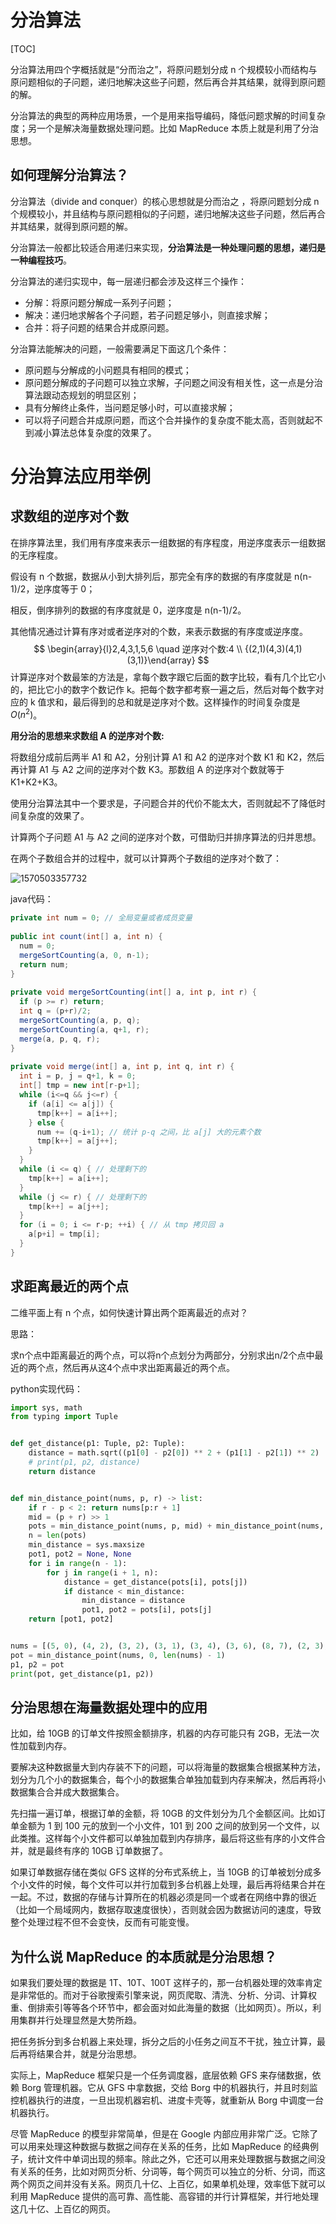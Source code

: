# 分治算法

[TOC]

分治算法用四个字概括就是“分而治之”，将原问题划分成 n 个规模较小而结构与原问题相似的子问题，递归地解决这些子问题，然后再合并其结果，就得到原问题的解。

分治算法的典型的两种应用场景，一个是用来指导编码，降低问题求解的时间复杂度；另一个是解决海量数据处理问题。比如 MapReduce 本质上就是利用了分治思想。

## 如何理解分治算法？

分治算法（divide and conquer）的核心思想就是分而治之 ，将原问题划分成 n 个规模较小，并且结构与原问题相似的子问题，递归地解决这些子问题，然后再合并其结果，就得到原问题的解。

分治算法一般都比较适合用递归来实现，**分治算法是一种处理问题的思想，递归是一种编程技巧**。

分治算法的递归实现中，每一层递归都会涉及这样三个操作：

- 分解：将原问题分解成一系列子问题；
- 解决：递归地求解各个子问题，若子问题足够小，则直接求解；
- 合并：将子问题的结果合并成原问题。

分治算法能解决的问题，一般需要满足下面这几个条件：

- 原问题与分解成的小问题具有相同的模式；
- 原问题分解成的子问题可以独立求解，子问题之间没有相关性，这一点是分治算法跟动态规划的明显区别；
- 具有分解终止条件，当问题足够小时，可以直接求解；
- 可以将子问题合并成原问题，而这个合并操作的复杂度不能太高，否则就起不到减小算法总体复杂度的效果了。

# 分治算法应用举例

## 求数组的逆序对个数

在排序算法里，我们用有序度来表示一组数据的有序程度，用逆序度表示一组数据的无序程度。

假设有 n 个数据，数据从小到大排列后，那完全有序的数据的有序度就是 n(n-1)/2，逆序度等于 0；

相反，倒序排列的数据的有序度就是 0，逆序度是 n(n-1)/2。

其他情况通过计算有序对或者逆序对的个数，来表示数据的有序度或逆序度。
$$
\begin{array}{l}2,4,3,1,5,6 \quad 逆序对个数:4 \\ {(2,1)(4,3)(4,1)(3,1)}\end{array}
$$
计算逆序对个数最笨的方法是，拿每个数字跟它后面的数字比较，看有几个比它小的，把比它小的数字个数记作 k。把每个数字都考察一遍之后，然后对每个数字对应的 k 值求和，最后得到的总和就是逆序对个数。这样操作的时间复杂度是 $O(n^2)$。

**用分治的思想来求数组 A 的逆序对个数:**

将数组分成前后两半 A1 和 A2，分别计算 A1 和 A2 的逆序对个数 K1 和 K2，然后再计算 A1 与 A2 之间的逆序对个数 K3。那数组 A 的逆序对个数就等于 K1+K2+K3。

使用分治算法其中一个要求是，子问题合并的代价不能太大，否则就起不了降低时间复杂度的效果了。

计算两个子问题 A1 与 A2 之间的逆序对个数，可借助归并排序算法的归并思想。

在两个子数组合并的过程中，就可以计算两个子数组的逆序对个数了：

![1570503357732](imgs/2/1570503357732.png)

java代码：

```java
private int num = 0; // 全局变量或者成员变量
 
public int count(int[] a, int n) {
  num = 0;
  mergeSortCounting(a, 0, n-1);
  return num;
}
 
private void mergeSortCounting(int[] a, int p, int r) {
  if (p >= r) return;
  int q = (p+r)/2;
  mergeSortCounting(a, p, q);
  mergeSortCounting(a, q+1, r);
  merge(a, p, q, r);
}
 
private void merge(int[] a, int p, int q, int r) {
  int i = p, j = q+1, k = 0;
  int[] tmp = new int[r-p+1];
  while (i<=q && j<=r) {
    if (a[i] <= a[j]) {
      tmp[k++] = a[i++];
    } else {
      num += (q-i+1); // 统计 p-q 之间，比 a[j] 大的元素个数
      tmp[k++] = a[j++];
    }
  }
  while (i <= q) { // 处理剩下的
    tmp[k++] = a[i++];
  }
  while (j <= r) { // 处理剩下的
    tmp[k++] = a[j++];
  }
  for (i = 0; i <= r-p; ++i) { // 从 tmp 拷贝回 a
    a[p+i] = tmp[i];
  }
}
```

## 求距离最近的两个点

二维平面上有 n 个点，如何快速计算出两个距离最近的点对？

思路：

求n个点中距离最近的两个点，可以将n个点划分为两部分，分别求出n/2个点中最近的两个点，然后再从这4个点中求出距离最近的两个点。

python实现代码：

```python
import sys, math
from typing import Tuple


def get_distance(p1: Tuple, p2: Tuple):
    distance = math.sqrt((p1[0] - p2[0]) ** 2 + (p1[1] - p2[1]) ** 2)
    # print(p1, p2, distance)
    return distance


def min_distance_point(nums, p, r) -> list:
    if r - p < 2: return nums[p:r + 1]
    mid = (p + r) >> 1
    pots = min_distance_point(nums, p, mid) + min_distance_point(nums, mid + 1, r)
    n = len(pots)
    min_distance = sys.maxsize
    pot1, pot2 = None, None
    for i in range(n - 1):
        for j in range(i + 1, n):
            distance = get_distance(pots[i], pots[j])
            if distance < min_distance:
                min_distance = distance
                pot1, pot2 = pots[i], pots[j]
    return [pot1, pot2]


nums = [(5, 0), (4, 2), (3, 2), (3, 1), (3, 4), (3, 6), (8, 7), (2, 3), (1, 1)]
pot = min_distance_point(nums, 0, len(nums) - 1)
p1, p2 = pot
print(pot, get_distance(p1, p2))
```

## 分治思想在海量数据处理中的应用

比如，给 10GB 的订单文件按照金额排序，机器的内存可能只有 2GB，无法一次性加载到内存。

要解决这种数据量大到内存装不下的问题，可以将海量的数据集合根据某种方法，划分为几个小的数据集合，每个小的数据集合单独加载到内存来解决，然后再将小数据集合合并成大数据集合。

先扫描一遍订单，根据订单的金额，将 10GB 的文件划分为几个金额区间。比如订单金额为 1 到 100 元的放到一个小文件，101 到 200 之间的放到另一个文件，以此类推。这样每个小文件都可以单独加载到内存排序，最后将这些有序的小文件合并，就是最终有序的 10GB 订单数据了。

如果订单数据存储在类似 GFS 这样的分布式系统上，当 10GB 的订单被划分成多个小文件的时候，每个文件可以并行加载到多台机器上处理，最后再将结果合并在一起。不过，数据的存储与计算所在的机器必须是同一个或者在网络中靠的很近（比如一个局域网内，数据存取速度很快），否则就会因为数据访问的速度，导致整个处理过程不但不会变快，反而有可能变慢。



## 为什么说 MapReduce 的本质就是分治思想？

如果我们要处理的数据是 1T、10T、100T 这样子的，那一台机器处理的效率肯定是非常低的。而对于谷歌搜索引擎来说，网页爬取、清洗、分析、分词、计算权重、倒排索引等等各个环节中，都会面对如此海量的数据（比如网页）。所以，利用集群并行处理显然是大势所趋。

把任务拆分到多台机器上来处理，拆分之后的小任务之间互不干扰，独立计算，最后再将结果合并，就是分治思想。

实际上，MapReduce 框架只是一个任务调度器，底层依赖 GFS 来存储数据，依赖 Borg 管理机器。它从 GFS 中拿数据，交给 Borg 中的机器执行，并且时刻监控机器执行的进度，一旦出现机器宕机、进度卡壳等，就重新从 Borg 中调度一台机器执行。

尽管 MapReduce 的模型非常简单，但是在 Google 内部应用非常广泛。它除了可以用来处理这种数据与数据之间存在关系的任务，比如 MapReduce 的经典例子，统计文件中单词出现的频率。除此之外，它还可以用来处理数据与数据之间没有关系的任务，比如对网页分析、分词等，每个网页可以独立的分析、分词，而这两个网页之间并没有关系。网页几十亿、上百亿，如果单机处理，效率低下就可以利用 MapReduce 提供的高可靠、高性能、高容错的并行计算框架，并行地处理这几十亿、上百亿的网页。





